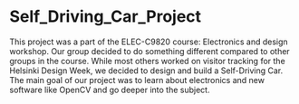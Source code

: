 # Self_Driving_Car_Project

This project was a part of the ELEC-C9820 course: Electronics and design workshop. Our group decided to do something different compared to other groups in the course. While most others worked on visitor tracking for the Helsinki Design Week, we decided to design and build a Self-Driving Car. The main goal of our project was to learn about electronics and new software like OpenCV and go deeper into the subject. 

